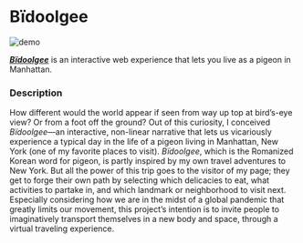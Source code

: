 # Bïdoolgee
![demo](https://github.com/jlee4383/iml300/blob/master/project-1/asset/bidoolgee.gif)

[_**Bïdoolgee**_](https://jlee4383.github.io/iml300/project-1/index.html) is an interactive web experience that lets you live as a pigeon in Manhattan. 

### Description

How different would the world appear if seen from way up top at bird’s-eye view? Or from a foot off the ground? Out of this curiosity, I conceived *Bïdoolgee*—an interactive, non-linear narrative that lets us vicariously experience a typical day in the life of a pigeon living in Manhattan, New York (one of my favorite places to visit). *Bïdoolgee*, which is the Romanized Korean word for pigeon, is partly inspired by my own travel adventures to New York. But all the power of this trip goes to the visitor of my page; they get to forge their own path by selecting which delicacies to eat, what activities to partake in, and which landmark or neighborhood to visit next. Especially considering how we are in the midst of a global pandemic that greatly limits our movement, this project’s intention is to invite people to imaginatively transport themselves in a new body and space, through a virtual traveling experience. 
